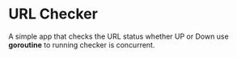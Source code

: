 # URL Checker
A simple app that checks the URL  status whether UP or Down use **goroutine** to running checker is concurrent.